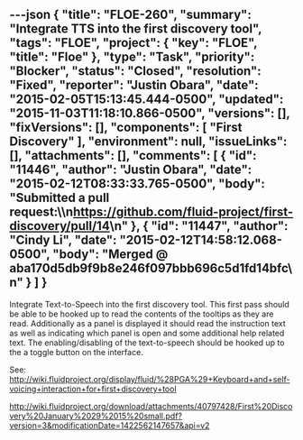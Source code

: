 ---json
{
  "title": "FLOE-260",
  "summary": "Integrate TTS into the first discovery tool",
  "tags": "FLOE",
  "project": {
    "key": "FLOE",
    "title": "Floe"
  },
  "type": "Task",
  "priority": "Blocker",
  "status": "Closed",
  "resolution": "Fixed",
  "reporter": "Justin Obara",
  "date": "2015-02-05T15:13:45.444-0500",
  "updated": "2015-11-03T11:18:10.866-0500",
  "versions": [],
  "fixVersions": [],
  "components": [
    "First Discovery"
  ],
  "environment": null,
  "issueLinks": [],
  "attachments": [],
  "comments": [
    {
      "id": "11446",
      "author": "Justin Obara",
      "date": "2015-02-12T08:33:33.765-0500",
      "body": "Submitted a pull request:\\\n<https://github.com/fluid-project/first-discovery/pull/14>\n"
    },
    {
      "id": "11447",
      "author": "Cindy Li",
      "date": "2015-02-12T14:58:12.068-0500",
      "body": "Merged @ aba170d5db9f9b8e246f097bbb696c5d1fd14bfc\n"
    }
  ]
}
---
Integrate Text-to-Speech into the first discovery tool. This first pass should be able to be hooked up to read the contents of the tooltips as they are read. Additionally as a panel is displayed it should read the instruction text as well as indicating which panel is open and some additional help related text. The enabling/disabling of the text-to-speech should be hooked up to the a toggle button on the interface.&#x20;

See: \
<http://wiki.fluidproject.org/display/fluid/%28PGA%29+Keyboard+and+self-voicing+interaction+for+first+discovery+tool>

<http://wiki.fluidproject.org/download/attachments/40797428/First%20Discovery%20January%2029%2015%20small.pdf?version=3&modificationDate=1422562147657&api=v2>

        